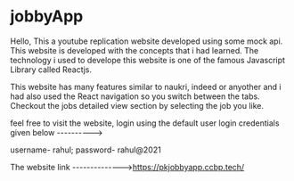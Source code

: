 # jobbyApp
Hello, This a youtube replication website developed using some mock api. 
This website is developed with the concepts that i had learned. 
The technology i used to develope this website is one of the famous Javascript Library called Reactjs.

This website has many features similar to naukri, indeed or anyother and i had also used the React navigation so you switch between the tabs.
Checkout the jobs detailed view section by selecting the job you like.

feel free to visit the website, login using the default user login credentials given below ---------->

username- rahul; 
password- rahul@2021

The website link -------------->https://pkjobbyapp.ccbp.tech/
